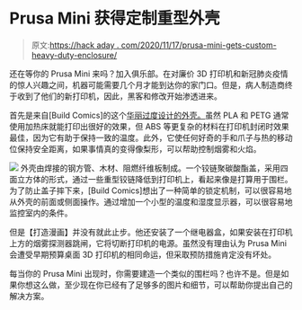 # Prusa Mini 获得定制重型外壳

> 原文:[https://hack aday . com/2020/11/17/prusa-mini-gets-custom-heavy-duty-enclosure/](https://hackaday.com/2020/11/17/prusa-mini-gets-custom-heavy-duty-enclosure/)

还在等你的 Prusa Mini 来吗？加入俱乐部。在对廉价 3D 打印机和新冠肺炎疫情的惊人兴趣之间，机器可能需要几个月才能到达你的家门口。但是，病人制造商终于收到了他们的新打印机，因此，黑客和修改开始渗透进来。

首先是来自[Build Comics]的这个[华丽过度设计的外壳。](https://buildcomics.com/hero/3dp-a-new-hero-and-its-home/)虽然 PLA 和 PETG 通常使用加热床就能打印出很好的效果，但 ABS 等更复杂的材料在打印机封闭时效果最佳，因为它有助于保持一致的温度。此外，它使任何好奇的手和爪子与热的移动位保持安全距离，如果事情真的变得像梨形，可以帮助控制烟雾和火焰。

[![](../Images/db0afd2577fca13e5a11581829271521.png)](https://hackaday.com/wp-content/uploads/2020/11/minienclosure_detail.jpg) 外壳由焊接的钢方管、木材、阻燃纤维板制成。一个铰链聚碳酸酯盖，采用四面立方体的形式，通过一些重型铰链降低到打印机上，看起来像是打算用于围栏。为了防止盖子摔下来，[Build Comics]想出了一种简单的锁定机制，可以很容易地从外壳的前面或侧面操作。通过增加一个小型的温度和湿度显示器，可以很容易地监控室内的条件。

但是【打造漫画】并没有就此止步。他还安装了一个继电器盒，如果安装在打印机上方的烟雾探测器跳闸，它将切断打印机的电源。虽然没有理由认为 Prusa Mini 会遭受早期预算桌面 3D 打印机的相同命运，但采取预防措施肯定没有坏处。

每当你的 Prusa Mini 出现时，你需要建造一个类似的围栏吗？也许不是。但是如果你想这么做，至少现在你已经有了足够多的图片和细节，可以帮助你提出自己的解决方案。
